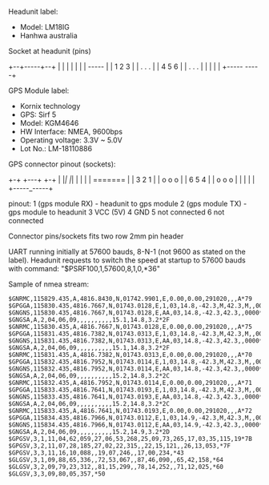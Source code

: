 Headunit label:
  - Model: LM18IG
  - Hanhwa australia

Socket at headunit (pins)

+--+-----+--+
|  |     |  |
|           |
|   -----   |
|  1  2  3  |
|  .  .  .  |
|  4  5  6  |
|  .  .  .  |
|           |
|           |
+----- -----+


GPS Module label:
  - Kornix technology
  - GPS: Sirf 5
  - Model: KGM4646
  - HW Interface: NMEA, 9600bps
  - Operating voltage: 3.3V ~ 5.0V
  - Lot No.: LM-18110886

GPS connector pinout (sockets):

+-+ +---+ +-+
| |_|   |_| |
|           |
|  =======  |
|  3  2  1  |
|  o  o  o  |
|  6  5  4  |
|  o  o  o  |
|           |
|           |
+-----_-----+

pinout:
1 (gps module RX) - headunit to gps module
2 (gps module TX) - gps module to headunit
3 VCC (5V)
4 GND
5 not connected
6 not connected

Connector pins/sockets fits two row 2mm pin header

UART running initially at 57600 bauds, 8-N-1 (not 9600 as stated on the label). Headunit requests to switch the speed at startup to 57600 bauds with command: "$PSRF100,1,57600,8,1,0,*36"

Sample of nmea stream:
```
$GNRMC,115829.435,A,4816.8430,N,01742.9901,E,0.00,0.00,291020,,,A*79
$GPGGA,115830.435,4816.7667,N,01743.0128,E,1,03,14.8,-42.3,M,42.3,M,,0000*72
$GNGNS,115830.435,4816.7667,N,01743.0128,E,AA,03,14.8,-42.3,42.3,,0000*46
$GNGSA,A,2,04,06,09,,,,,,,,,,15.1,14.8,3.2*2F
$GNRMC,115830.435,A,4816.7667,N,01743.0128,E,0.00,0.00,291020,,,A*75
$GPGGA,115831.435,4816.7382,N,01743.0313,E,1,03,14.8,-42.3,M,42.3,M,,0000*77
$GNGNS,115831.435,4816.7382,N,01743.0313,E,AA,03,14.8,-42.3,42.3,,0000*43
$GNGSA,A,2,04,06,09,,,,,,,,,,15.1,14.8,3.2*2F
$GNRMC,115831.435,A,4816.7382,N,01743.0313,E,0.00,0.00,291020,,,A*70
$GPGGA,115832.435,4816.7952,N,01743.0114,E,1,03,14.8,-42.3,M,42.3,M,,0000*76
$GNGNS,115832.435,4816.7952,N,01743.0114,E,AA,03,14.8,-42.3,42.3,,0000*42
$GNGSA,A,2,04,06,09,,,,,,,,,,15.2,14.8,3.2*2C
$GNRMC,115832.435,A,4816.7952,N,01743.0114,E,0.00,0.00,291020,,,A*71
$GPGGA,115833.435,4816.7641,N,01743.0193,E,1,03,14.8,-42.3,M,42.3,M,,0000*75
$GNGNS,115833.435,4816.7641,N,01743.0193,E,AA,03,14.8,-42.3,42.3,,0000*41
$GNGSA,A,2,04,06,09,,,,,,,,,,15.2,14.8,3.2*2C
$GNRMC,115833.435,A,4816.7641,N,01743.0193,E,0.00,0.00,291020,,,A*72
$GPGGA,115834.435,4816.7966,N,01743.0112,E,1,03,14.9,-42.3,M,42.3,M,,0000*70
$GNGNS,115834.435,4816.7966,N,01743.0112,E,AA,03,14.9,-42.3,42.3,,0000*44
$GNGSA,A,2,04,06,09,,,,,,,,,,15.2,14.9,3.2*2D
$GPGSV,3,1,11,04,62,059,27,06,53,268,25,09,73,265,17,03,35,115,19*7B
$GPGSV,3,2,11,07,28,185,27,02,22,315,,22,15,121,,26,13,053,*7F
$GPGSV,3,3,11,16,10,088,,19,07,246,,17,00,234,*43
$GLGSV,3,1,09,88,65,336,,72,53,067,,87,46,090,,65,42,158,*64
$GLGSV,3,2,09,79,23,312,,81,15,299,,78,14,252,,71,12,025,*60
$GLGSV,3,3,09,80,05,357,*50
```